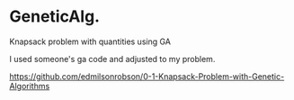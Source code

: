 # GeneticAlg.
Knapsack problem with quantities using GA

I used someone's ga code and adjusted to my problem.

https://github.com/edmilsonrobson/0-1-Knapsack-Problem-with-Genetic-Algorithms
